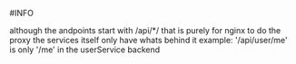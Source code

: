 #INFO

although the andpoints start with /api/*/ that is purely for nginx to do the proxy the services itself only have whats behind it
example:
'/api/user/me' is only '/me' in the userService backend